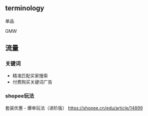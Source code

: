
## terminology

单品

GMW

## 流量

### 关键词

+ 精准匹配买家搜索
+ 付费购买关键词广告



### shopee玩法

套装优惠 - 爆单玩法（进阶版） https://shopee.cn/edu/article/14899


